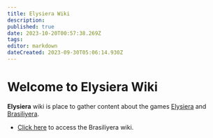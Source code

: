 ```yaml
---
title: Elysiera Wiki
description: 
published: true
date: 2023-10-20T00:57:38.269Z
tags: 
editor: markdown
dateCreated: 2023-09-30T05:06:14.930Z
---
```


# Welcome to Elysiera Wiki

**Elysiera** wiki is place to gather content about the games [Elysiera](https://elysiera.com) and [Brasiliyera](https://brasiliyera.com).

- [Click here](https://wiki.elysiera.com/pt-br/home) to access the Brasiliyera wiki.